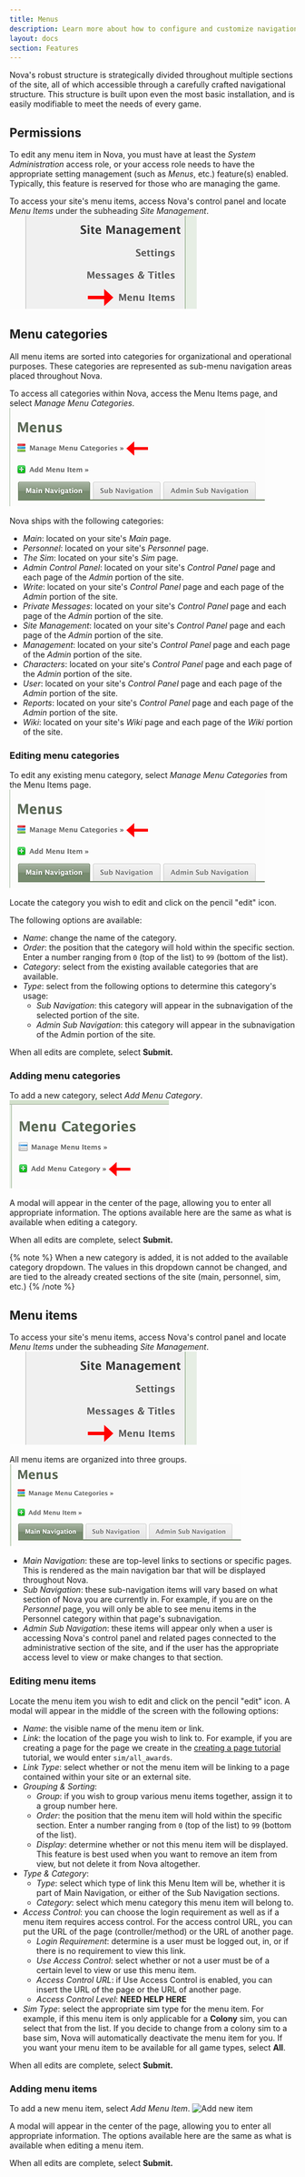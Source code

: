 ```yaml
---
title: Menus
description: Learn more about how to configure and customize navigation menus in Nova.
layout: docs
section: Features
---
```


Nova's robust structure is strategically divided throughout multiple sections of the site, all of which accessible through a carefully crafted navigational structure. This structure is built upon even the most basic installation, and is easily modifiable to meet the needs of every game.

## Permissions

To edit any menu item in Nova, you must have at least the *System Administration* access role, or your access role needs to have the appropriate setting management (such as *Menus*, etc.) feature(s) enabled. Typically, this feature is reserved for those who are managing the game.

To access your site's menu items, access Nova's control panel and locate *Menu Items* under the subheading *Site Management*.
![Settings location](/images/docs/2.7/using-menus/menu-location.png)

## Menu categories

All menu items are sorted into categories for organizational and operational purposes. These categories are represented as sub-menu navigation areas placed throughout Nova.

To access all categories within Nova, access the Menu Items page, and select *Manage Menu Categories*.
![Categories location](/images/docs/2.7/using-menus/menu-categorylocation.png)

Nova ships with the following categories:

- *Main*: located on your site's *Main* page.
- *Personnel*: located on your site's *Personnel* page.
- *The Sim*: located on your site's *Sim* page.
- *Admin Control Panel*: located on your site's *Control Panel* page and each page of the *Admin* portion of the site.
- *Write*: located on your site's *Control Panel* page and each page of the *Admin* portion of the site.
- *Private Messages*: located on your site's *Control Panel* page and each page of the *Admin* portion of the site.
- *Site Management*: located on your site's *Control Panel* page and each page of the *Admin* portion of the site.
- *Management*: located on your site's *Control Panel* page and each page of the *Admin* portion of the site.
- *Characters*: located on your site's *Control Panel* page and each page of the *Admin* portion of the site.
- *User*: located on your site's *Control Panel* page and each page of the *Admin* portion of the site.
- *Reports*: located on your site's *Control Panel* page and each page of the *Admin* portion of the site.
- *Wiki*: located on your site's *Wiki* page and each page of the *Wiki* portion of the site.

### Editing menu categories

To edit any existing menu category, select *Manage Menu Categories* from the Menu Items page.
![Categories location](/images/docs/2.7/using-menus/menu-categorylocation.png)

Locate the category you wish to edit and click on the pencil "edit" icon.

The following options are available:

- *Name*: change the name of the category.
- *Order*: the position that the category will hold within the specific section. Enter a number ranging from `0` (top of the list) to `99` (bottom of the list).
- *Category*: select from the existing available categories that are available.
- *Type*: select from the following options to determine this category's usage:
  - *Sub Navigation*: this category will appear in the subnavigation of the selected portion of the site.
  - *Admin Sub Navigation*: this category will appear in the subnavigation of the Admin portion of the site.

When all edits are complete, select **Submit.**

### Adding menu categories

To add a new category, select *Add Menu Category*.
![Add new category](/images/docs/2.7/using-menus/menu-newcategory.png)

A modal will appear in the center of the page, allowing you to enter all appropriate information. The options available here are the same as what is available when editing a category.

When all edits are complete, select **Submit.**

{% note %}
When a new category is added, it is not added to the available category dropdown. The values in this dropdown cannot be changed, and are tied to the already created sections of the site (main, personnel, sim, etc.)
{% /note %}

## Menu items

To access your site's menu items, access Nova's control panel and locate *Menu Items* under the subheading *Site Management*.
![Settings location](/images/docs/2.7/using-menus/menu-location.png)

All menu items are organized into three groups.
![Settings location](/images/docs/2.7/using-menus/menu-tabs.png)

- *Main Navigation*: these are top-level links to sections or specific pages. This is rendered as the main navigation bar that will be displayed throughout Nova.
- *Sub Navigation*: these sub-navigation items will vary based on what section of Nova you are currently in. For example, if you are on the *Personnel* page, you will only be able to see menu items in the Personnel category within that page's subnavigation.
- *Admin Sub Navigation*: these items will appear only when a user is accessing Nova's control panel and related pages connected to the administrative section of the site, and if the user has the appropriate access level to view or make changes to that section.

### Editing menu items

Locate the menu item you wish to edit and click on the pencil "edit" icon. A modal will appear in the middle of the screen with the following options:

- *Name*: the visible name of the menu item or link.
- *Link*: the location of the page you wish to link to. For example, if you are creating a page for the page we create in the [creating a page tutorial](/docs/2.7/mods/creating-pages) tutorial, we would enter `sim/all_awards`.
- *Link Type*: select whether or not the menu item will be linking to a page contained within your site or an external site.
- *Grouping & Sorting*:
  - *Group*: if you wish to group various menu items together, assign it to a group number here.
  - *Order*: the position that the menu item will hold within the specific section. Enter a number ranging from `0` (top of the list) to `99` (bottom of the list).
  - *Display*: determine whether or not this menu item will be displayed. This feature is best used when you want to remove an item from view, but not delete it from Nova altogether.
- *Type & Category*:
  - *Type*: select which type of link this Menu Item will be, whether it is part of Main Navigation, or either of the Sub Navigation sections.
  - *Category*: select which menu category this menu item will belong to.
- *Access Control*: you can choose the login requirement as well as if a menu item requires access control. For the access control URL, you can put the URL of the page (controller/method) or the URL of another page.
  - *Login Requirement*: determine is a user must be logged out, in, or if there is no requirement to view this link.
  - *Use Access Control*: select whether or not a user must be of a certain level to view or use this menu item.
  - *Access Control URL*: if Use Access Control is enabled, you can insert the URL of the page or the URL of another page.
  - *Access Control Level*: **NEED HELP HERE**
- *Sim Type*: select the appropriate sim type for the menu item. For example, if this menu item is only applicable for a **Colony** sim, you can select that from the list. If you decide to change from a colony sim to a base sim, Nova will automatically deactivate the menu item for you. If you want your menu item to be available for all game types, select **All**.

When all edits are complete, select **Submit.**

### Adding menu items

To add a new menu item, select *Add Menu Item*.
![Add new item](/images/docs/2.7/using-menus/menuitems-newitem.png)

A modal will appear in the center of the page, allowing you to enter all appropriate information. The options available here are the same as what is available when editing a menu item.

When all edits are complete, select **Submit.**
